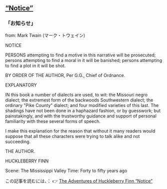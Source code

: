 ## [“Notice”](https://www.beanreading.com/ja/article/766?source=github )   
 
 ###  「お知らせ」 

 from:  Mark Twain (マーク・トウェイン) 

 NOTICE

PERSONS attempting to find a motive in this narrative will be prosecuted; persons attempting to find a moral in it will be banished; persons attempting to find a plot in it will be shot.

BY ORDER OF THE AUTHOR,
 Per G.G., Chief of Ordnance.

EXPLANATORY

IN this book a number of dialects are used, to wit: the Missouri negro dialect; the extremest form of the backwoods Southwestern dialect; the ordinary "Pike County" dialect; and four modified varieties of this last. The shadings have not been done in a haphazard fashion, or by guesswork; but painstakingly, and with the trustworthy guidance and support of personal familiarity with these several forms of speech.

I make this explanation for the reason that without it many readers would suppose that all these characters were trying to talk alike and not succeeding.

THE AUTHOR.

HUCKLEBERRY FINN

Scene: The Mississippi Valley
 Time: Forty to fifty years ago


この記事を読むには、：  👉    [The Adventures of Huckleberry Finn “Notice”](https://www.beanreading.com/ja/article/766?source=github ) 
